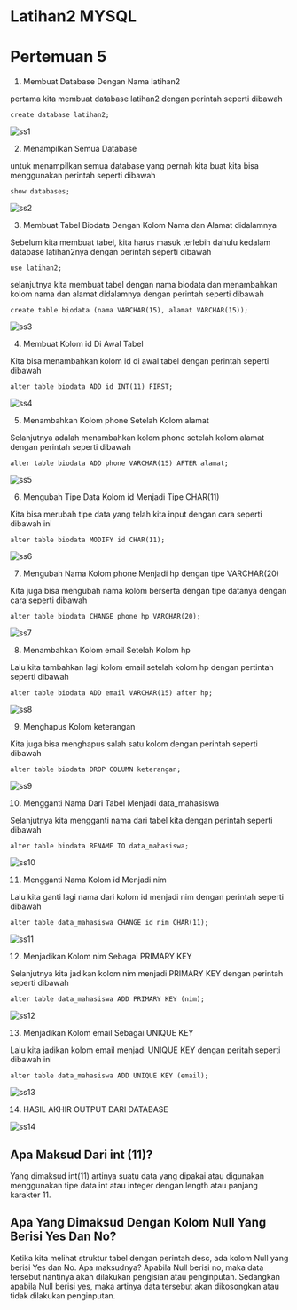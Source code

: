 # Latihan2 MYSQL
# Pertemuan 5
1. Membuat Database Dengan Nama latihan2

pertama kita membuat database latihan2 dengan perintah seperti dibawah

``` create database latihan2; ```

![ss1](https://user-images.githubusercontent.com/130354090/230882542-1f7ae8e9-e2f4-4605-af57-c5aa9290b334.png)

2. Menampilkan Semua Database

untuk menampilkan semua database yang pernah kita buat kita bisa menggunakan perintah seperti dibawah

``` show databases; ```

![ss2](https://user-images.githubusercontent.com/130354090/230883001-6627b0df-03e1-4621-b36e-fd3f0d388f4c.png)

3. Membuat Tabel Biodata Dengan Kolom Nama dan Alamat didalamnya

Sebelum kita membuat tabel, kita harus masuk terlebih dahulu kedalam database latihan2nya dengan perintah seperti dibawah

``` use latihan2; ```

selanjutnya kita membuat tabel dengan nama biodata dan menambahkan kolom nama dan alamat didalamnya dengan perintah seperti dibawah

``` create table biodata (nama VARCHAR(15), alamat VARCHAR(15)); ```

![ss3](https://user-images.githubusercontent.com/130354090/230884018-faf102c0-4e98-4eb3-9b89-11ffcaa1301c.png)

4. Membuat Kolom id Di Awal Tabel

Kita bisa menambahkan kolom id di awal tabel dengan perintah seperti dibawah

``` alter table biodata ADD id INT(11) FIRST; ```

![ss4](https://user-images.githubusercontent.com/130354090/230884537-9046ad16-8d35-4e82-ae7b-5223a0828302.png)

5. Menambahkan Kolom phone Setelah Kolom alamat

Selanjutnya adalah menambahkan kolom phone setelah kolom alamat dengan perintah seperti dibawah

``` alter table biodata ADD phone VARCHAR(15) AFTER alamat; ```

![ss5](https://user-images.githubusercontent.com/130354090/230884914-80993380-6a62-40bf-ab61-209f5bdf23d2.png)

6. Mengubah Tipe Data Kolom id Menjadi Tipe CHAR(11)

Kita bisa merubah tipe data yang telah kita input dengan cara seperti dibawah ini

``` alter table biodata MODIFY id CHAR(11); ```

![ss6](https://user-images.githubusercontent.com/130354090/230885492-65af822c-4527-4b08-9e3a-4f48f24ce778.png)

7. Mengubah Nama Kolom phone Menjadi hp dengan tipe VARCHAR(20)

Kita juga bisa mengubah nama kolom berserta dengan tipe datanya dengan cara seperti dibawah

``` alter table biodata CHANGE phone hp VARCHAR(20); ```

![ss7](https://user-images.githubusercontent.com/130354090/230885943-06f6176c-5f0f-4924-b5d1-67848c64c3ea.png)

8. Menambahkan Kolom email Setelah Kolom hp

Lalu kita tambahkan lagi kolom email setelah kolom hp dengan pertintah seperti dibawah

``` alter table biodata ADD email VARCHAR(15) after hp; ```

![ss8](https://user-images.githubusercontent.com/130354090/230886242-0d995e8d-ec75-4652-b362-37e501121b82.png)

9. Menghapus Kolom keterangan

Kita juga bisa menghapus salah satu kolom dengan perintah seperti dibawah

``` alter table biodata DROP COLUMN keterangan; ```

![ss9](https://user-images.githubusercontent.com/130354090/230886534-4f33a5d2-944b-4a97-ac66-149bcc70816f.png)

10. Mengganti Nama Dari Tabel Menjadi data_mahasiswa

Selanjutnya kita mengganti nama dari tabel kita dengan perintah seperti dibawah

``` alter table biodata RENAME TO data_mahasiswa; ```

![ss10](https://user-images.githubusercontent.com/130354090/230886837-885169c3-1d61-4b8c-b23d-e56cd17e012f.png)

11. Mengganti Nama Kolom id Menjadi nim

Lalu kita ganti lagi nama dari kolom id menjadi nim dengan perintah seperti dibawah

``` alter table data_mahasiswa CHANGE id nim CHAR(11); ```

![ss11](https://user-images.githubusercontent.com/130354090/230887154-962c5c25-aa82-4866-85b8-4425af79c7b8.png)

12. Menjadikan Kolom nim Sebagai PRIMARY KEY

Selanjutnya kita jadikan kolom nim menjadi PRIMARY KEY dengan perintah seperti dibawah

``` alter table data_mahasiswa ADD PRIMARY KEY (nim); ```

![ss12](https://user-images.githubusercontent.com/130354090/230887436-88df771c-d26f-4a44-bc8e-d90eb9681522.png)

13. Menjadikan Kolom email Sebagai UNIQUE KEY

Lalu kita jadikan kolom email menjadi UNIQUE KEY dengan peritah seperti dibawah ini

``` alter table data_mahasiswa ADD UNIQUE KEY (email); ```

![ss13](https://user-images.githubusercontent.com/130354090/230887696-7a3a1791-4db8-4ecc-8254-45f18d872983.png)

14. HASIL AKHIR OUTPUT DARI DATABASE

![ss14](https://user-images.githubusercontent.com/130354090/230887928-82f64419-b237-4cbc-918d-ef488a7d8052.png)


## Apa Maksud Dari int (11)? 

Yang dimaksud int(11) artinya suatu data yang dipakai atau digunakan menggunakan tipe data int atau integer dengan length atau panjang karakter 11.

## Apa Yang Dimaksud Dengan Kolom Null Yang Berisi Yes Dan No?

Ketika kita melihat struktur tabel dengan perintah desc, ada kolom Null yang berisi Yes dan No. Apa maksudnya? Apabila Null berisi no, maka data tersebut nantinya akan dilakukan pengisian atau penginputan. Sedangkan apabila Null berisi yes, maka artinya data tersebut akan dikosongkan atau tidak dilakukan penginputan.


